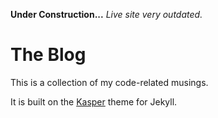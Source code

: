   **Under Construction...** _Live site very outdated._

# The Blog

This is a collection of my code-related musings.

It is built on the [Kasper](https://github.com/rosario/kasper) theme for Jekyll.
